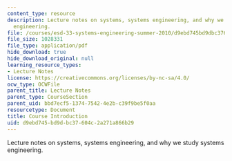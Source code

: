 ```yaml
---
content_type: resource
description: Lecture notes on systems, systems engineering, and why we study systems
  engineering.
file: /courses/esd-33-systems-engineering-summer-2010/d9ebd745bd9dbc37604c2a271a866b29_MITESD_33SUM10_lec01.pdf
file_size: 1028331
file_type: application/pdf
hide_download: true
hide_download_original: null
learning_resource_types:
- Lecture Notes
license: https://creativecommons.org/licenses/by-nc-sa/4.0/
ocw_type: OCWFile
parent_title: Lecture Notes
parent_type: CourseSection
parent_uid: bbd7ecf5-1374-7542-4e2b-c39f9be5f0aa
resourcetype: Document
title: Course Introduction
uid: d9ebd745-bd9d-bc37-604c-2a271a866b29
---
```

Lecture notes on systems, systems engineering, and why we study systems engineering.